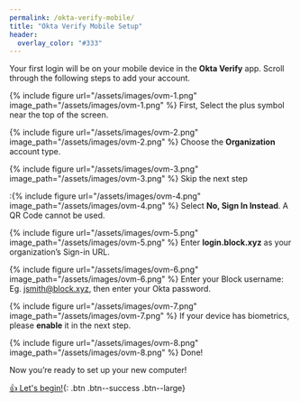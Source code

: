 ```yaml
---
permalink: /okta-verify-mobile/
title: "Okta Verify Mobile Setup"
header:
  overlay_color: "#333"
---
```

Your first login will be on your mobile device in the __Okta Verify__ app. Scroll through the following steps to add your account.

{% include figure url="/assets/images/ovm-1.png" image_path="/assets/images/ovm-1.png" %}
First, Select the plus symbol near the top of the screen.

{% include figure url="/assets/images/ovm-2.png" image_path="/assets/images/ovm-2.png" %}
Choose the __Organization__ account type.

{% include figure url="/assets/images/ovm-3.png" image_path="/assets/images/ovm-3.png" %}
Skip the next step

:{% include figure url="/assets/images/ovm-4.png" image_path="/assets/images/ovm-4.png" %}
Select __No, Sign In Instead__. A QR Code cannot be used.

{% include figure url="/assets/images/ovm-5.png" image_path="/assets/images/ovm-5.png" %}
Enter __login.block.xyz__ as your organization’s Sign-in URL.

{% include figure url="/assets/images/ovm-6.png" image_path="/assets/images/ovm-6.png" %}
Enter your Block username: Eg. jsmith@block.xyz, then enter your Okta password.

{% include figure url="/assets/images/ovm-7.png" image_path="/assets/images/ovm-7.png" %}
If your device has biometrics, please __enable__ it in the next step.

{% include figure url="/assets/images/ovm-8.png" image_path="/assets/images/ovm-8.png" %}
Done!

Now you’re ready to set up your new computer!


[👍  Let's begin!](/os){: .btn .btn--success .btn--large}
